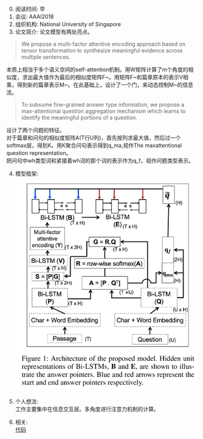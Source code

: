 0. 阅读时间: 早  
1. 会议: AAAI2018  
2. 组织机构: National University of Singapore  
3. 论文简介:
论文模型有两处亮点。
> We propose a multi-factor attentive encoding approach based on tensor transformation to 
synthesize meaningful evidence across multiple sentences.

本质上相当于多个语义空间的self-attention机制。用W矩阵计算了m个角度的相似度，求出最大值作为最后的相似度矩阵F~。用矩阵F~和篇章原本的表示V相乘，得到新的篇章表示M~。在此基础上，设计了一个门，来动态控制M~的信息流。

> To subsume fine-grained answer type information, we propose a max-attentional question 
aggregation mechanism which learns to identify the meaningful portions of a question.  

设计了两个问题的特征。  
对于篇章和问句的相似度矩阵A(T行U列)，首先按列求最大值，然后过一个softmax层，得到K。用K聚合问句表示得到q_ma,视作The maxattentional question representation。  
把问句中wh类型词和紧接着wh词的那个词的表示作为q_f，视作问题类型表示。

4. 模型框架:  
![image](https://github.com/dengyuning/paper-reading-notes/blob/master/paper_pictures/Question_focused.png?raw=true)

5. 个人想法:   
工作主要集中在信息交互层。多角度进行注意力机制的计算。

6. 相关:  
[代码](https://github.com/nusnlp/amanda)
